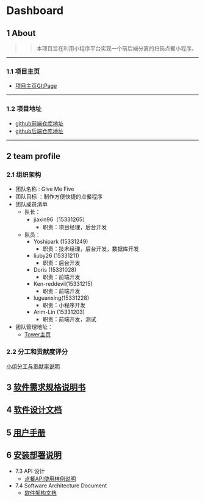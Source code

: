 # Dashboard

## 1 About

>> 本项目旨在利用小程序平台实现一个前后端分离的扫码点餐小程序。
---

### 1.1 项目主页
- [项目主页GItPage](https://givemefive-sysu.github.io/Dashboard/)
---


### 1.2 项目地址
- [github前端仓库地址](https://github.com/GiveMeFive-SYSU/xiaoerFrontEnd)
- [github后端仓库地址](https://github.com/GiveMeFive-SYSU/xiaoerBackEnd)
---


## 2 team profile

### 2.1 组织架构

- 团队名称 : Give Me Five
- 团队目标 ：制作方便快捷的点餐程序
- 团队成员清单
    - 队长：
        - jiaxin96（15331265）
            - 职责：项目经理，后台开发
    - 队员：
        - Yoshipark (15331249)
            - 职责：技术经理，后台开发，数据库开发
        - liuby26 (15331211)
            - 职责：后台开发
        - Doris (15331028)
            - 职责：前端开发
        - Ken-reddevil(15331215)
            - 职责：前端开发
        - luguanxing(15331228)
            - 职责：小程序开发
        - Arim-Lin (15331203)
            - 职责：前端开发，测试
- 团队管理地址： 
    - [Tower主页](https://tower.im/projects/db1e1479542b44fba0f32f1e8d2426c6/)


### 2.2 分工和贡献度评分
[小组分工与贡献率说明](./doc/softDocs/小组分工与贡献率说明.md)

## 3 [软件需求规格说明书](./doc/softDocs/软件需求规格说明书.md)

## 4 [软件设计文档](./doc/softDocs/软件设计文档.md)

## 5 [用户手册](./doc/softDocs/用户手册.md)

## 6 [安装部署说明](./doc/softDocs/安装部署说明.md)


- 7.3  API 设计
    - [点餐API使用样例说明](https://github.com/GiveMeFive-SYSU/xiaoerBackEnd/blob/master/doc/API.pdf)
- 7.4 Software Architecture Document
    - [软件架构文档](./doc/软件架构文档.pdf)

